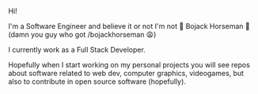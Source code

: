 ###

Hi! 

I'm a Software Engineer and believe it or not I'm not 🌠 Bojack Horseman 🌠 (damn you guy who got /bojackhorseman 😩)

I currently work as a Full Stack Developer. 

Hopefully when I start working on my personal projects you will see repos about software related to web dev, computer graphics, videogames, but also to contribute in open source software (hopefully).
